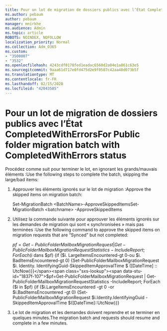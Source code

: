 ```yaml
---
title: Pour un lot de migration de dossiers publics avec l’État CompletedWithErrors
ms.author: pebaum
author: pebaum
manager: mnirkhe
ms.audience: Admin
ms.topic: article
ROBOTS: NOINDEX, NOFOLLOW
localization_priority: Normal
ms.collection: Adm_O365
ms.custom:
- "3500007"
- "3532"
ms.openlocfilehash: 4243cdf0170fed1eadac6560d2a04e1a861c63e5
ms.sourcegitcommit: 9aaa61d717e0fd475d2e9f0507c42aa40d073b5f
ms.translationtype: MT
ms.contentlocale: fr-FR
ms.lasthandoff: 02/15/2020
ms.locfileid: "42043585"
---
```

# <a name="for-public-folder-migration-batch-with-completedwitherrors-status"></a><span data-ttu-id="1837f-102">Pour un lot de migration de dossiers publics avec l’État CompletedWithErrors</span><span class="sxs-lookup"><span data-stu-id="1837f-102">For Public folder migration batch with CompletedWithErrors status</span></span>

<span data-ttu-id="1837f-103">Procédez comme suit pour terminer le lot, en ignorant les grands/mauvais éléments :</span><span class="sxs-lookup"><span data-stu-id="1837f-103">Use the following steps to complete the batch, skipping the large/bad items:</span></span> 
1. <span data-ttu-id="1837f-104">Approuver les éléments ignorés sur le lot de migration :</span><span class="sxs-lookup"><span data-stu-id="1837f-104">Approve the skipped items on migration batch:</span></span>

    <span data-ttu-id="1837f-105">Set-MigrationBatch \<BatchName>-ApproveSkippedItems</span><span class="sxs-lookup"><span data-stu-id="1837f-105">Set-MigrationBatch \<batchname> -ApproveSkippedItems</span></span> 
2. <span data-ttu-id="1837f-106">Utilisez la commande suivante pour approuver les éléments ignorés sur les demandes de migration qui sont « synchronisées » mais pas terminées :</span><span class="sxs-lookup"><span data-stu-id="1837f-106">Use the following command to approve the skipped items on migration requests that are “Synced” but not completed:</span></span>

    <span data-ttu-id="1837f-107">$pf = Get-PublicFolderMailboxMigrationRequest | Get-PublicFolderMailboxMigrationRequestStatistics-IncludeReport ; ForEach ($i dans $pf) {if ($i. LargeItemsEncountered-gt 0-ou $i. BadItemsEncountered-gt 0) {Set-PublicFolderMailboxMigrationRequest $i. Identity. IdentifyingGuid-SkippedItemApprovalTime $ ([DateTime] :: UtcNow)}}</span><span class="sxs-lookup"><span data-stu-id="1837f-107">$pf=Get-PublicFolderMailboxMigrationRequest | Get-PublicFolderMailboxMigrationRequestStatistics -IncludeReport; ForEach ($i in $pf) {if ($i.LargeItemsEncountered -gt 0 -or $i.BadItemsEncountered -gt 0) {Set-PublicFolderMailboxMigrationRequest $i.Identity.IdentifyingGuid -SkippedItemApprovalTime $([DateTime]::UtcNow)}}</span></span>
3. <span data-ttu-id="1837f-108">Le lot de migration et les demandes doivent reprendre et se terminer en quelques minutes.</span><span class="sxs-lookup"><span data-stu-id="1837f-108">The migration batch and requests should resume and complete in a few minutes.</span></span>

